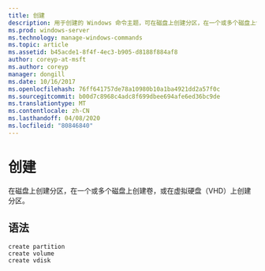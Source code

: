 ```yaml
---
title: 创建
description: 用于创建的 Windows 命令主题，可在磁盘上创建分区，在一个或多个磁盘上创建卷，或在虚拟硬盘（VHD）上创建分区。
ms.prod: windows-server
ms.technology: manage-windows-commands
ms.topic: article
ms.assetid: b45acde1-8f4f-4ec3-b905-d8188f884af8
author: coreyp-at-msft
ms.author: coreyp
manager: dongill
ms.date: 10/16/2017
ms.openlocfilehash: 76ff641757de78a10980b10a1ba4921dd2a57f0c
ms.sourcegitcommit: b00d7c8968c4adc8f699dbee694afe6ed36bc9de
ms.translationtype: MT
ms.contentlocale: zh-CN
ms.lasthandoff: 04/08/2020
ms.locfileid: "80846840"
---
```

# <a name="create"></a>创建

在磁盘上创建分区，在一个或多个磁盘上创建卷，或在虚拟硬盘（VHD）上创建分区。

## <a name="syntax"></a>语法

```
create partition
create volume
create vdisk
```
